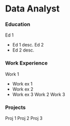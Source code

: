 # Data Analyst

### Education
Ed 1
- Ed 1 desc.
Ed 2
- Ed 2 desc.

### Work Experience
Work 1
- Work ex 1
- Work ex 2
- Work ex 3
Work 2
Work 3

### Projects
Proj 1
Proj 2
Proj 3
